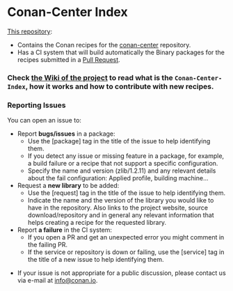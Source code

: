 
# Conan-Center Index

[This repository](https://github.com/conan-io/conan-center-index):

  - Contains the Conan recipes for the [conan-center](https://bintray.com/conan/conan-center) repository.
  - Has a CI system that will build automatically the Binary packages for the recipes submitted in a [Pull Request](https://github.com/conan-io/conan-center-index/pulls).


### Check [the Wiki of the project](https://github.com/conan-io/conan-center-index/wiki) to read what is the `Conan-Center-Index`, how it works and how to contribute with new recipes. 


### Reporting Issues

You can open an issue to:

- Report **bugs/issues** in a package: 
    - Use the [package] tag in the title of the issue to help identifying them. 
    - If you detect any issue or missing feature in a package, for example, a build failure or a recipe that not support a         specific configuration.
    - Specify the name and version (zlib/1.2.11) and any relevant details about the fail configuration: Applied profile,           building machine...
- Request a **new library** to be added:
    - Use the [request] tag in the title of the issue to help identifying them. 
    - Indicate the name and the version of the library you would like to have in the repository. Also links to the project         website, source download/repository and in general any relevant information that helps creating a recipe for the             requested library.
- Report **a failure** in the CI system:
    - If you open a PR and get an unexpected error you might comment in the failing PR.
    - If the service or repository is down or failing, use the [service] tag in the title of a new issue to help identifying them.

* If your issue is not appropriate for a public discussion, please contact us via e-mail at info@conan.io.
